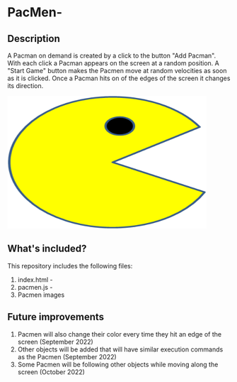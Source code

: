# PacMen-
## Description
A Pacman on demand is created by a click to the button "Add Pacman". With each click a Pacman appears on the screen at a random position. 
A "Start Game" button makes the Pacmen move at random velocities as soon as it is clicked. 
Once a Pacman hits on of the edges of the screen it changes its direction.

<img src="PacMan1.png" width="450" height="300">



## What's included?
This repository includes the following files:
1. index.html - 
2. pacmen.js - 
3. Pacmen images 

## Future improvements
1. Pacmen will also change their color every time they hit an edge of the screen (September 2022)
2. Other objects will be added that will have similar execution commands as the Pacmen (September 2022)
3. Some Pacmen will be following other objects while moving along the screen (October 2022)
